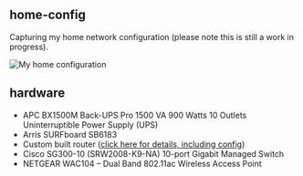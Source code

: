 ## home-config
Capturing my home network configuration (please note this is still a work in progress).

![My home configuration](/i/home-config.png?raw=true "My home configuration")

## hardware
- APC BX1500M Back-UPS Pro 1500 VA 900 Watts 10 Outlets Uninterruptible Power Supply (UPS)
- Arris SURFboard SB6183
- Custom built router ([click here for details, including config](https://github.com/bsclifton/home-router-config))
- Cisco SG300-10 (SRW2008-K9-NA) 10-port Gigabit Managed Switch
- NETGEAR WAC104 – Dual Band 802.11ac Wireless Access Point

